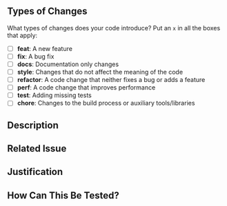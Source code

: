 <!--
LABELS:
Please add appropriate labels to your PR
-->

## Types of Changes

What types of changes does your code introduce? Put an `x` in all the boxes that apply:

* [ ] **feat**: A new feature
* [ ] **fix**: A bug fix
* [ ] **docs**: Documentation only changes
* [ ] **style**: Changes that do not affect the meaning of the code
* [ ] **refactor**: A code change that neither fixes a bug or adds a feature
* [ ] **perf**: A code change that improves performance
* [ ] **test**: Adding missing tests
* [ ] **chore**: Changes to the build process or auxiliary tools/libraries

## Description

<!--
If appropriate, please include code or terminal output to complement your changes
-->

## Related Issue

<!--
Please link to relevant GitHub issues here
-->

## Justification

<!--
Please describe why this change is required, what problem it solves, and what
alternatives exist
-->

## How Can This Be Tested?

<!--
REQUIRED:
Please provide a list of steps on how to build and test your changes.
-->
